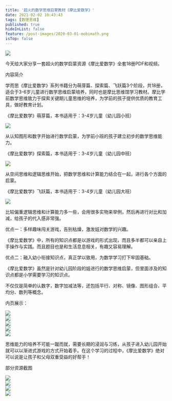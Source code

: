 ```yaml
---
title: '超火的数学思维启蒙教材《摩比爱数学》'
date: 2021-02-02 10:43:43
tags: [数理思维]
published: true
hideInList: false
feature: /post-images/2020-03-01-mobimath.png
isTop: false
---
```

<div>
	<img src="/images/33280-d494196f9f2d97e4.png" width="null" height="null" style="width:auto;height:auto;" /><br />
	<div>
	</div>
</div>
<p>
	今天给大家分享一套超火的数学启蒙资源《摩比爱数学》全套18册PDF和视频。
</p>
<p>
	内容简介
</p>
<p>
	学而思《摩比爱数学》系列书籍分为萌芽篇、探索篇、飞跃篇3个阶段，共18册，适合于3-6岁儿童进行数学思维启蒙培养，同时也是摩比思维馆学习教材。摩比学前数学思维致力于探索关键期儿童思维的培养，为学前的孩子提供优质的教育工具，做好教育计划。
</p>
<p>
	《摩比爱数学》萌芽篇，本书适用于：3-4岁儿童（幼儿园小班）
</p>
<div>
	<img src="/images/33280-e6c274701f3ca127.png" width="null" height="null" style="width:auto;height:auto;" /><br />
	<div>
	</div>
</div>
<p>
	从认知图形和数字开始进行数学启蒙，为学前小班的孩子建立初步的数学思维能力。
</p>
<p>
	《摩比爱数学》探索篇，本书适用于：3-4岁儿童（幼儿园中班）
</p>
<div>
	<img src="/images/33280-759183a89b927371.png" width="null" height="null" style="width:auto;height:auto;" /><br />
	<div>
	</div>
</div>
<p>
	从空间思维和逻辑思维开始，把数学思维和计算能力结合在一起，进行各个方面的启蒙。&nbsp;
</p>
<p>
	《摩比爱数学》飞跃篇，本书适用于：3-4岁儿童（幼儿园大班）
</p>
<div>
	<img src="/images/33280-86a5d601bd17f08c.png" width="null" height="null" style="width:auto;height:auto;" /><br />
	<div>
	</div>
</div>
<p>
	比较偏重逻辑思维和计算能力多一些，会用很多实物来举例，然后再进行对比和加减，给孩子的代入感非常强。
</p>
<p>
	优点一：多样趣味闯关游戏，告别枯燥，激发娃对数学的兴趣。
</p>
<p>
	《摩比爱数学》中，所有的知识点都是以游戏的形式出现，而且多半都可以亲自上手操作与实践。而且题目也是和生活息息相关，有趣又容易理解。
</p>
<p>
	优点二：融入幼小衔接知识点，真正学以致用，为数学学习打下牢固基础。
</p>
<p>
	《摩比爱数学》虽然是针对幼儿园阶段的娃进行的数学思维启蒙，但里面涉及的知识点都是小学需要学习的知识点。
</p>
<p>
	不仅仅是简单的认数字，数字加减法等，还包括平行、对称、镜像、图形组合、平均分、数列等概念。
</p>
<p>
	内页展示：
</p>
<div>
	<img src="/images/33280-512dbde89ea48443.png" width="null" height="null" style="width:auto;height:auto;" /><br />
	<div>
	</div>
</div>
<div>
	<img src="/images/33280-48f5df24930357b3.png" width="null" height="null" style="width:auto;height:auto;" /><br />
	<div>
	</div>
</div>
<div>
	<img src="/images/33280-52609d763361000e.png" width="null" height="null" style="width:auto;height:auto;" /><br />
	<div>
	</div>
</div>
<div>
	<img src="/images/33280-bd28b73fdb169f5d.png" width="null" height="null" style="width:auto;height:auto;" /><br />
	<div>
	</div>
</div>
<div>
	<img src="/images/33280-d2960700c3e0fbd0.png" width="null" height="null" style="width:auto;height:auto;" /><br />
	<div>
	</div>
</div>
<p>
	思维能力的培养不可能一蹴而就，需要长期的浸润与习练，从孩子进入幼儿园开始就可以以渐进式游戏的方式开始着手。在这个学习的过程中，《摩比爱数学》绝对可以说是让孩子和父母双重受益的好帮手！
</p>
<p>
	部分资源截图
</p>
<div>
	<img src="/images/33280-054261f0f4a7cbea.png" width="null" height="null" style="width:auto;height:auto;" /><br />
	<div>
	</div>
</div>
<div>
	<img src="/images/33280-19ef31020f228158.png" width="null" height="null" style="width:auto;height:auto;" /><br />
	<div>
	</div>
</div>
<div>
	<img src="/images/33280-58f791427a527318.png" width="null" height="null" style="width:auto;height:auto;" /><br />
	<div>
	</div>
</div>
<div>
	<img src="/images/33280-b83c52ce8592df11.png" width="null" height="null" style="width:auto;height:auto;" /><br />
	<div>
	</div>
</div>


